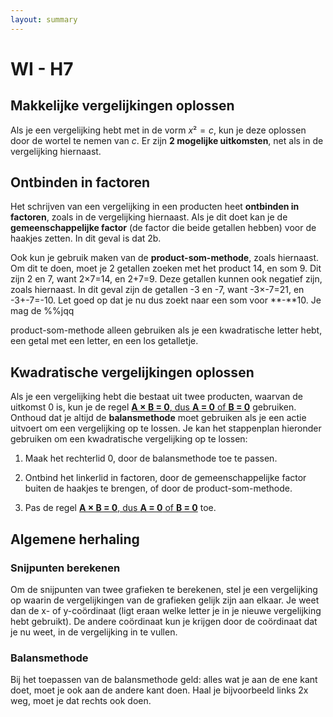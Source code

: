 ```yaml
---
layout: summary
---
```


# WI - H7

## Makkelijke vergelijkingen oplossen

Als je een vergelijking hebt met in de vorm $`x² = c`$, kun je deze oplossen door de wortel te nemen van $`c`$. Er zijn **2 mogelijke uitkomsten**, net als in de vergelijking hiernaast.

## Ontbinden in factoren

Het schrijven van een vergelijking in een producten heet **ontbinden in factoren**, zoals in de vergelijking hiernaast. Als je dit doet kan je de **gemeenschappelijke factor** (de factor die beide getallen hebben) voor de haakjes zetten. In dit geval is dat 2b.

Ook kun je gebruik maken van de **product-som-methode**, zoals hiernaast. Om dit te doen, moet je 2 getallen zoeken met het product 14, en som 9. Dit zijn 2 en 7, want 2×7=14, en 2+7=9. Deze getallen kunnen ook negatief zijn, zoals hiernaast. In dit geval zijn de getallen -3 en -7, want -3×-7=21, en -3+-7=-10. Let goed op dat je nu dus zoekt naar een som voor **-**10. Je mag de %%jqq

product-som-methode alleen gebruiken als je een kwadratische letter hebt, een getal met een letter, en een los getalletje.

## Kwadratische vergelijkingen oplossen

Als je een vergelijking hebt die bestaat uit twee producten, waarvan de uitkomst 0 is, kun je de regel <u>**A × B = 0**, dus **A = 0** of **B = 0**</u> gebruiken. Onthoud dat je altijd de **balansmethode** moet gebruiken als je een actie uitvoert om een vergelijking op te lossen. Je kan het stappenplan hieronder gebruiken om een kwadratische vergelijking op te lossen:

1. Maak het rechterlid 0, door de balansmethode toe te passen.

2. Ontbind het linkerlid in factoren, door de gemeenschappelijke factor buiten de haakjes te brengen, of door de product-som-methode.

3. Pas de regel <u>**A × B = 0**, dus **A = 0** of **B = 0**</u> toe.

## Algemene herhaling

### Snijpunten berekenen

Om de snijpunten van twee grafieken te berekenen, stel je een vergelijking op waarin de vergelijkingen van de grafieken gelijk zijn aan elkaar. Je weet dan de x- of y-coördinaat (ligt eraan welke letter je in je nieuwe vergelijking hebt gebruikt). De andere coördinaat kun je krijgen door de coördinaat dat je nu weet, in de vergelijking in te vullen.

### Balansmethode

Bij het toepassen van de balansmethode geld: alles wat je aan de ene kant doet, moet je ook aan de andere kant doen. Haal je bijvoorbeeld links 2x weg, moet je dat rechts ook doen.

##
